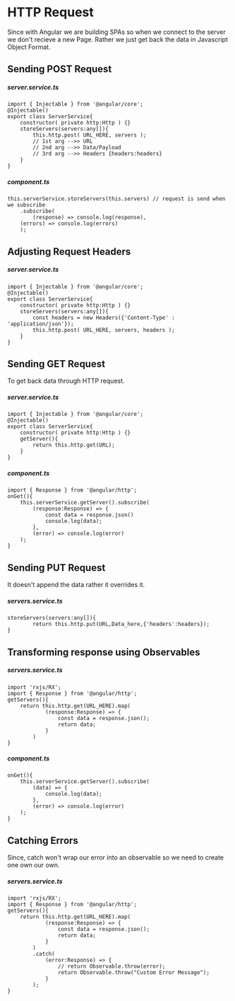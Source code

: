 # HTTP Request
Since with Angular we are building SPAs so when we connect to the server we don't recieve a new Page.
Rather we just get back the data in Javascript Object Format.

## Sending POST Request
##### server.service.ts
```
import { Injectable } from '@angular/core';
@Injectable()
export class ServerService{
    constructor( private http:Http ) {}
    storeServers(servers:any[]){
        this.http.post( URL_HERE, servers );
        // 1st arg -->> URL
        // 2nd arg -->> Data/Payload
        // 3rd arg -->> Headers {headers:headers}
    }
}
```

##### component.ts
```
this.serverService.storeServers(this.servers) // request is send when we subscribe
    .subscribe(
        (response) => console.log(response),
    (errors) => console.log(errors)
    );
```

## Adjusting Request Headers
##### server.service.ts
```
import { Injectable } from '@angular/core';
@Injectable()
export class ServerService{
    constructor( private http:Http ) {}
    storeServers(servers:any[]){
        const headers = new Headers({'Content-Type' : 'application/json'});
        this.http.post( URL_HERE, servers, headers );
    }
}
```

## Sending GET Request
To get back data through HTTP request.
##### server.service.ts
```
import { Injectable } from '@angular/core';
@Injectable()
export class ServerService{
    constructor( private http:Http ) {}
    getServer(){
        return this.http.get(URL);
    }
}
```

##### component.ts
```
import { Response } from '@angular/http';
onGet(){
    this.serverService.getServer().subscribe(
        (response:Response) => {
            const data = response.json()
            console.log(data);
        },
        (error) => console.log(error)
    );
}
```

## Sending PUT Request
It doesn't append the data rather it overrides it.
##### servers.service.ts
```
storeServers(servers:any[]){
        return this.http.put(URL,Data_here,{'headers':headers});
}
```

## Transforming response using Observables
##### servers.service.ts
```
import 'rxjs/RX';
import { Response } from '@angular/http';
getServers(){
    return this.http.get(URL_HERE).map(
            (response:Response) => {
                const data = response.json();
                return data;
            }
        )
}
```
##### component.ts
```
onGet(){
    this.serverService.getServer().subscribe(
        (data) => {
            console.log(data);
        },
        (error) => console.log(error)
    );
}
```

## Catching Errors
Since, catch won't wrap our error into an observable so we need to create one own our own.
##### servers.service.ts
```
import 'rxjs/RX';
import { Response } from '@angular/http';
getServers(){
    return this.http.get(URL_HERE).map(
            (response:Response) => {
                const data = response.json();
                return data;
            }
        )
        .catch(
            (error:Response) => {
                // return Observable.throw(error); 
                return Observable.throw("Custom Error Message"); 
            }
        );
}
```
